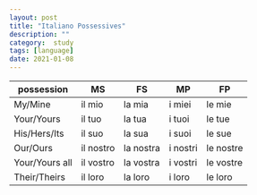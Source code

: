 ```yaml
---
layout: post
title: "Italiano Possessives"
description: ""
category:  study
tags: [language]
date: 2021-01-08
---
```


possession | MS |FS | MP |FP
--- | ---|---|---|---
My/Mine | il mio| la mia |i miei | le mie 
Your/Yours | il tuo | la tua | i tuoi | le tue
His/Hers/Its |  il suo | la sua | i suoi | le sue
Our/Ours | il nostro | la nostra | i nostri  | le nostre
Your/Yours all | il vostro | la vostra | i vostri | le vostre
Their/Theirs | il loro | la loro | i loro | le loro

